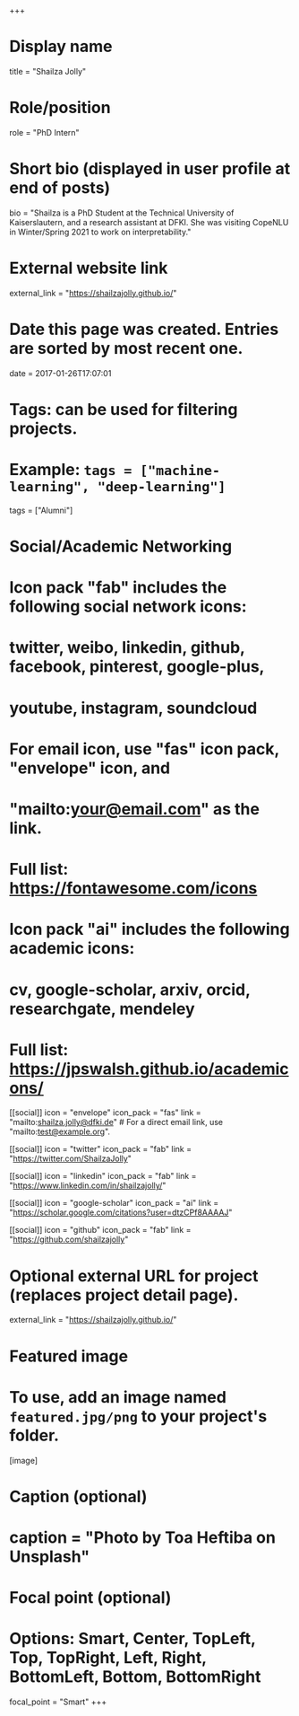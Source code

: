 +++
# Display name
title = "Shailza Jolly"

# Role/position
role = "PhD Intern"

# Short bio (displayed in user profile at end of posts)
bio = "Shailza is a PhD Student at the Technical University of Kaiserslautern, and a research assistant at DFKI. She was visiting CopeNLU in Winter/Spring 2021 to work on interpretability."

# External website link
external_link = "https://shailzajolly.github.io/"

# Date this page was created. Entries are sorted by most recent one.
date = 2017-01-26T17:07:01

# Tags: can be used for filtering projects.
# Example: `tags = ["machine-learning", "deep-learning"]`
tags = ["Alumni"]

# Social/Academic Networking
#
# Icon pack "fab" includes the following social network icons:
#
#   twitter, weibo, linkedin, github, facebook, pinterest, google-plus,
#   youtube, instagram, soundcloud
#
#   For email icon, use "fas" icon pack, "envelope" icon, and
#   "mailto:your@email.com" as the link.
#
#   Full list: https://fontawesome.com/icons
#
# Icon pack "ai" includes the following academic icons:
#
#   cv, google-scholar, arxiv, orcid, researchgate, mendeley
#
#   Full list: https://jpswalsh.github.io/academicons/

[[social]]
icon = "envelope"
icon_pack = "fas"
link = "mailto:shailza.jolly@dfki.de"  # For a direct email link, use "mailto:test@example.org".

[[social]]
icon = "twitter"
icon_pack = "fab"
link = "https://twitter.com/ShailzaJolly"

[[social]]
icon = "linkedin"
icon_pack = "fab"
link = "https://www.linkedin.com/in/shailzajolly/"

[[social]]
icon = "google-scholar"
icon_pack = "ai"
link = "https://scholar.google.com/citations?user=dtzCPf8AAAAJ"

[[social]]
icon = "github"
icon_pack = "fab"
link = "https://github.com/shailzajolly"


# Optional external URL for project (replaces project detail page).
external_link = "https://shailzajolly.github.io/"

# Featured image
# To use, add an image named `featured.jpg/png` to your project's folder. 
[image]
  # Caption (optional)
  # caption = "Photo by Toa Heftiba on Unsplash"

  # Focal point (optional)
  # Options: Smart, Center, TopLeft, Top, TopRight, Left, Right, BottomLeft, Bottom, BottomRight
  focal_point = "Smart"
+++
